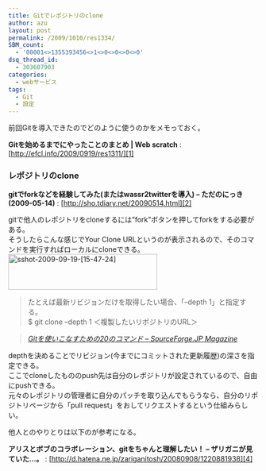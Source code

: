 ```yaml
---
title: Gitでレポジトリのclone
author: azu
layout: post
permalink: /2009/1010/res1334/
SBM_count:
  - '00001<>1355393456<>1<>0<>0<>0<>0'
dsq_thread_id:
  - 303607903
categories:
  - webサービス
tags:
  - Git
  - 設定
---
```

前回Gitを導入できたのでどのように使うのかをメモっておく。

**Gitを始めるまでにやったことのまとめ | Web scratch**
:   [http://efcl.info/2009/0919/res1311/][1]

### レポジトリのclone

**gitでforkなどを経験してみた(またはwassr2twitterを導入) &#8211; ただのにっき(2009-05-14)**
:   [http://sho.tdiary.net/20090514.html][2]

gitで他人のレポジトリをcloneするには&#8221;fork&#8221;ボタンを押してforkをする必要がある。  
そうしたらこんな感じでYour Clone URLというのが表示されるので、そのコマンドを実行すればローカルにcloneできる。  
[<img class="alignnone size-medium wp-image-1335" title="sshot-2009-09-19-[15-47-24]" src="http://efcl.infol/wp-content/uploads/2009/09/sshot-2009-09-19-15-47-24-300x72.png" alt="sshot-2009-09-19-[15-47-24]" width="300" height="72" />][3]

<div>
  <blockquote title="Gitを使いこなすための20のコマンド - SourceForge.JP Magazine" cite="http://sourceforge.jp/magazine/09/03/16/0831212/2">
    <p>
      たとえば最新リビジョンだけを取得したい場合、「&#8211;depth 1」と指定する。 <br /> $ git clone &#8211;depth 1 ＜複製したいリポジトリのURL＞
    </p>
  </blockquote>
  
  <blockquote title="Gitを使いこなすための20のコマンド - SourceForge.JP Magazine" cite="http://sourceforge.jp/magazine/09/03/16/0831212/2">
    <p>
      <cite><a href="http://sourceforge.jp/magazine/09/03/16/0831212/2">Gitを使いこなすための20のコマンド &#8211; SourceForge.JP Magazine</a></cite>
    </p>
  </blockquote>
</div>

depthを決めることでリビジョン(今までにコミットされた更新履歴)の深さを指定できる。  
ここでcloneしたもののpush先は自分のレポジトリが設定されているので、自由にpushできる。  
元々のレポジトリの管理者に自分のパッチを取り込んでもらうなら、自分のリポジトリページから「pull request」をおしてリクエストするという仕組みらしい。

他人とのやりとりは以下のが参考になる。

**アリスとボブのコラボレーション、gitをちゃんと理解したい！ &#8211; ザリガニが見ていた&#8230;。**
:   [http://d.hatena.ne.jp/zariganitosh/20080908/1220881938][4]

<br class="spacer_" />

 [1]: ../2009/0919/res1311/ "Gitを始めるまでにやったことのまとめ | Web scratch"
 [2]: http://sho.tdiary.net/20090514.html "gitでforkなどを経験してみた(またはwassr2twitterを導入) - ただのにっき(2009-05-14)"
 [3]: http://efcl.infol/wp-content/uploads/2009/09/sshot-2009-09-19-15-47-24.png
 [4]: http://d.hatena.ne.jp/zariganitosh/20080908/1220881938 "アリスとボブのコラボレーション、gitをちゃんと理解したい！ - ザリガニが見ていた...。"